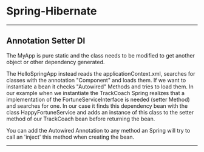 # Spring-Hibernate

---

## Annotation Setter DI

The MyApp is pure static and the class needs to be modified to get another object or other dependency generated.

The HelloSpringApp instead reads the applicationContext.xml, searches for classes with the annotation "Component" and loads them. If we want to instantiate a bean it checks "Autowired" Methods and tries to load them. In our example when we instantiate the TrackCoach Spring realizes that a implementation of the FortuneServiceInterface is needed (setter Method) and searches for one. In our case it finds this dependency bean with the class HappyFortuneService and adds an instance of this class to the setter method of our TrackCoach bean before returning the bean. 

You can add the Autowired Annotation to any method an Spring will try to call an 'inject' this method when creating the bean.

---

